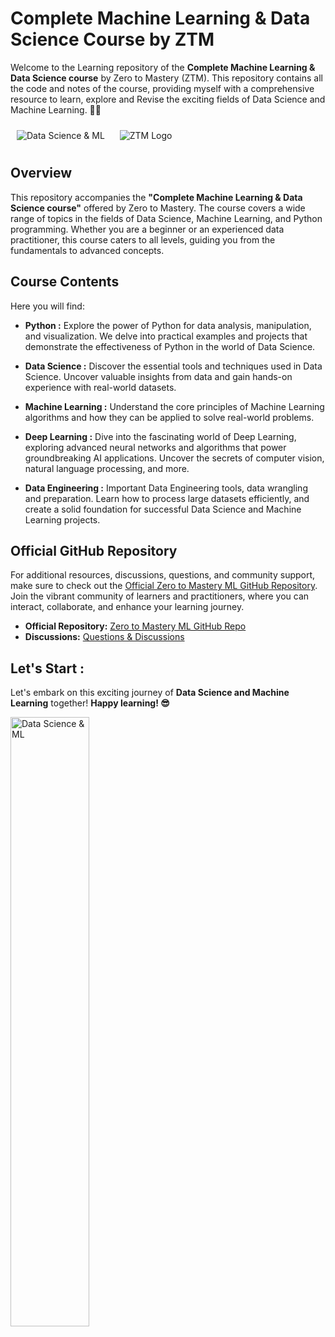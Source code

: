 # **Complete Machine Learning & Data Science Course by ZTM**

Welcome to the Learning repository of the **Complete Machine Learning & Data Science course** by Zero to Mastery (ZTM). This repository contains all the code and notes of the course, providing myself with a comprehensive resource to learn, explore and Revise the exciting fields of Data Science and Machine Learning. 👨‍💻

<img src="https://www.mrdbourke.com/content/images/size/w2000/2020/03/Data-Science-Machine-Learning-Zero-to-Mastery-outline-1.jpeg" align='center' alt="Data Science & ML" style="max-width: 50%; margin: 10px;">
<img src="https://i0.wp.com/onlinecoursesgalore.com/wp-content/uploads/2023/06/zerotomastery.jpg?w=800&ssl=1" align='center' alt="ZTM Logo" style="max-width: 20%; margin: 10px;">

## Overview

This repository accompanies the **"Complete Machine Learning & Data Science course"** offered by Zero to Mastery. The course covers a wide range of topics in the fields of Data Science, Machine Learning, and Python programming. Whether you are a beginner or an experienced data practitioner, this course caters to all levels, guiding you from the fundamentals to advanced concepts.

## Course Contents

Here you will find:

- **Python :** Explore the power of Python for data analysis, manipulation, and visualization. We delve into practical examples and projects that demonstrate the effectiveness of Python in the world of Data Science.

- **Data Science :** Discover the essential tools and techniques used in Data Science. Uncover valuable insights from data and gain hands-on experience with real-world datasets.

- **Machine Learning :** Understand the core principles of Machine Learning algorithms and how they can be applied to solve real-world problems.

- **Deep Learning :** Dive into the fascinating world of Deep Learning, exploring advanced neural networks and algorithms that power groundbreaking AI applications. Uncover the secrets of computer vision, natural language processing, and more.

- **Data Engineering :** Important Data Engineering tools, data wrangling and preparation. Learn how to process large datasets efficiently, and create a solid foundation for successful Data Science and Machine Learning projects.


## Official GitHub Repository

For additional resources, discussions, questions, and community support, make sure to check out the [Official Zero to Mastery ML GitHub Repository](https://github.com/mrdbourke/zero-to-mastery-ml). Join the vibrant community of learners and practitioners, where you can interact, collaborate, and enhance your learning journey.

- **Official Repository:** [Zero to Mastery ML GitHub Repo](https://github.com/mrdbourke/zero-to-mastery-ml)
- **Discussions:** [Questions & Discussions](https://github.com/mrdbourke/zero-to-mastery-ml/discussions)



## Let's Start :
Let's embark on this exciting journey of **Data Science and Machine Learning** together! **Happy learning! 😎**

<img src="https://media.tenor.com/sGv2hrQnMHQAAAAM/computer-kyle.gif" alt="Data Science & ML" width=50%>
